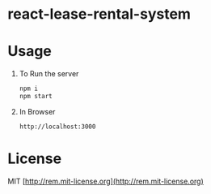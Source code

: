 # react-lease-rental-system

Usage
====

1. To Run the server 
    ```bash
    npm i
    npm start
    ```

 2. In Browser 

    `http://localhost:3000` 


# License

MIT [http://rem.mit-license.org](http://rem.mit-license.org)